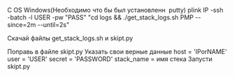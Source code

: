 С OS Windows(Необходимо что бы был установленн  putty)
plink IP -ssh -batch -l USER -pw "PASS" "cd logs && ./get_stack_logs.sh PMP --since=2m --until=2s"


Скачай файлы get_stack_logs.sh и skipt.py

Поправь в файле skipt.py Указать свои верные данные
host = 'IPorNAME'
user = 'USER'
secret = 'PASSWORD'
stack_name = имя стека
Запусти skipt.py
